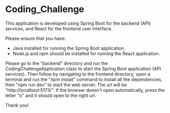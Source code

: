 # Coding_Challenge

This application is developed using Spring Boot for the backend (API) services, and React for the frontend user interface.

Please ensure that you have:
- Java installed for running the Spring Boot application.
- Node.js and npm should be installed for running the React application.

Please go to the "backend" directory and run the CodingChallengeApplication class to start the Spring Boot application (API services).
Then follow by navigating to the frontend directory, open a terminal and run the "npm install" command to install all the dependencies, 
then "npm run dev" to start the web server. The url will be "http://localhost:5173/". If the browser doesn't open automatically, press the letter "o"
and it should open to the right url.

Thank you!
